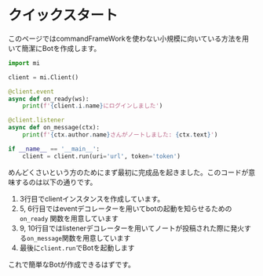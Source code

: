 # クイックスタート

このページではcommandFrameWorkを使わない小規模に向いている方法を用いて簡潔にBotを作成します。

```python
import mi

client = mi.Client()

@client.event
async def on_ready(ws):
    print(f'{client.i.name}にログインしました')

@client.listener
async def on_message(ctx):
    print(f'{ctx.author.name}さんがノートしました: {ctx.text}')

if __name__ == '__main__':
    client = client.run(uri='url', token='token')
```

めんどくさいという方のためにまず最初に完成品を起きました。このコードが意味するのは以下の通りです。  
1. 3行目でclientインスタンスを作成しています。  
2. 5, 6行目ではeventデコレーターを用いてbotの起動を知らせるための `on_ready` 関数を用意しています
3. 9, 10行目ではlistenerデコレーターを用いてノートが投稿された際に発火する`on_message`関数を用意しています  
4. 最後に`client.run`でBotを起動します

これで簡単なBotが作成できるはずです。